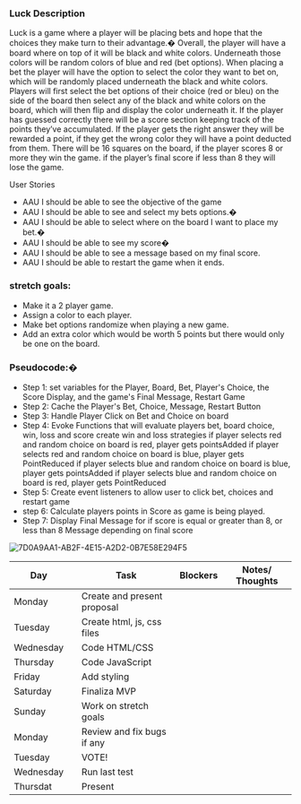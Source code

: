 
### Luck Description

Luck is a game where a player will be placing bets and hope that the choices they make turn to their advantage.�
Overall, the player will have a board where on top of it will be black and white colors.
Underneath those colors will be random colors of blue and red (bet options). 
When placing a bet the player will have the option to select the color they want to bet on,  
which will be randomly placed underneath the black and white colors. 
Players will  first select the bet options of their choice (red or bleu) on the side of the board then select any of the black and white colors on the board, which will then flip and display the color underneath it.
If the player has guessed correctly there will be a score section keeping  track of the points they’ve accumulated. 
If the player gets the right answer they will be rewarded a point, 
if they get the wrong color they will have a point deducted from them.
There will be 16 squares on the board, if the player scores  8 or more they win the game. 
if the player’s final score if less than 8 they will lose the game.

 
  User Stories
- AAU I should be able to see the objective of the game 
- AAU I should be able to see and select my bets options.�
- AAU I should be able to select where on the board I want to place my bet.�
- AAU I should be able to see my score�
- AAU I should be able to see a message based on my final score.
- AAU I should be able to restart the game when it ends.


### stretch goals:
-  Make it a 2 player game.
-  Assign a color to each player.
-  Make bet options randomize when playing a new game.
-  Add an extra color which would be worth 5 points but there would only be one on the board.

### Pseudocode:�

- Step 1: set variables for the Player, Board, Bet, Player's Choice, the Score Display, and the game's Final Message, Restart Game
- Step 2: Cache the Player's Bet, Choice, Message, Restart Button
- Step 3: Handle Player Click on Bet and Choice on board
- Step 4: Evoke Functions that will evaluate players bet, board choice, win, loss and score
          create win and loss strategies
          if player selects red and random choice on board is red, player gets pointsAdded 
          if player selects red and random choice on board is blue, player gets PointReduced
          if player selects blue and random choice on board is blue, player gets pointsAdded 
          if player selects blue and random choice on board is red, player gets PointReduced 
- Step 5: Create event listeners to allow user to click  bet, choices and restart game
- step 6: Calculate players points in Score as game is being played.   
- Step 7: Display Final Message for if score is equal or greater than 8, or less than 8
                   Message depending on final score

![7D0A9AA1-AB2F-4E15-A2D2-0B7E58E294F5](https://github.com/user-attachments/assets/2c8a8b5e-314f-41ba-9800-b05946a6891a)




|  Day        |   | Task                               | Blockers | Notes/ Thoughts |
| ------------|---|------------------------------------|----------|-----------------|
| Monday      |   | Create and present proposal        |          |                 |
| Tuesday     |   | Create html, js, css files         |          |                 |
| Wednesday   |   | Code HTML/CSS                      |          |                 |
| Thursday    |   | Code JavaScript                    |          |                 |
| Friday      |   | Add styling                        |          |                 |
| Saturday    |   | Finaliza MVP                       |          |                 |
| Sunday      |   | Work on stretch goals              |          |                 |
| Monday      |   | Review and fix bugs if any         |          |                 |
| Tuesday     |   | VOTE!                              |          |                 |
| Wednesday   |   | Run last test                      |          |                 |
| Thursdat    |   | Present                            |          |                 |


